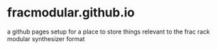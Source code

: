# fracmodular.github.io

a github pages setup
for a place to store things relevant to the frac rack modular synthesizer format


